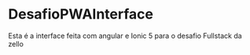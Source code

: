 # DesafioPWAInterface
Esta é a interface feita com angular e Ionic 5 para o desafio Fullstack da zello
